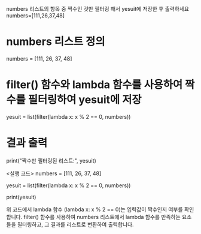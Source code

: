 numbers 리스트의 항목 중 짝수인 것만 필터링 해서
yesuit에 저장한 후 출력하세요
numbers=[111,26,37,48]


# numbers 리스트 정의
numbers = [111, 26, 37, 48]

# filter() 함수와 lambda 함수를 사용하여 짝수를 필터링하여 yesuit에 저장
yesuit = list(filter(lambda x: x % 2 == 0, numbers))

# 결과 출력
print("짝수만 필터링된 리스트:", yesuit)

<실행 코드>
numbers = [111, 26, 37, 48]

yesuit = list(filter(lambda x: x % 2 == 0, numbers))

print(yesuit)




위 코드에서 lambda 함수 (lambda x: x % 2 == 0)는 입력값이 짝수인지 여부를 확인합니다. 
filter() 함수를 사용하여 numbers 리스트에서 lambda 함수를 만족하는 요소들을 필터링하고, 
그 결과를 리스트로 변환하여 출력합니다.
